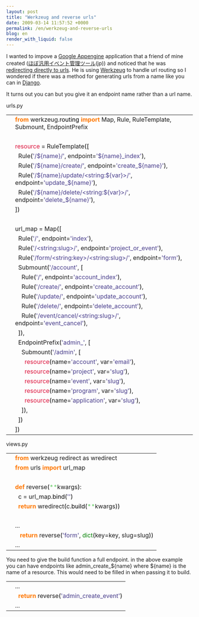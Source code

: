 ```yaml
---
layout: post
title: "Werkzeug and reverse urls"
date: 2009-03-14 11:57:52 +0000
permalink: /en/werkzeug-and-reverse-urls
blog: en
render_with_liquid: false
---
```


<p>I wanted to impove a <a href="http://code.google.com/appengine/">Google Appengine</a> application that a friend of mine created (<a href="http://twisted-mind.appspot.com/">ほぼ汎用イベント管理ツール</a>(jp)) and noticed that he was <a href="http://bitbucket.org/voluntas/twisted-mind/src/tip/views.py#cl-132">redirecting directly to urls</a>. He is using <a href="http://werkzeug.pocoo.org/">Werkzeug</a> to handle url routing so I wondered if there was a method for generating urls from a name like you can in <a href="http://www.djangoproject.com/">Django</a>.</p>

<p>It turns out you can but you give it an endpoint name rather than a url name.</p>

urls.py
<div class="codeblock amc_python amc_long"><table><tr class="amc_code_odd"><td class="amc_line"><div class="amc1"></div></td><td><span style="color: #ff7700;font-weight:bold;">from</span> werkzeug.<span style="color: black;">routing</span> <span style="color: #ff7700;font-weight:bold;">import</span> Map, Rule, RuleTemplate, Submount, EndpointPrefix<br /></td></tr><tr class="amc_code_even"><td class="amc_line"><div class="amc2"></div></td><td><br /></td></tr><tr class="amc_code_odd"><td class="amc_line"><div class="amc3"></div></td><td><span style="color: #dc143c;">resource</span> = RuleTemplate<span style="color: black;">&#40;</span><span style="color: black;">&#91;</span><br /></td></tr><tr class="amc_code_even"><td class="amc_line"><div class="amc4"></div></td><td>&nbsp; Rule<span style="color: black;">&#40;</span><span style="color: #483d8b;">'/${name}/'</span>, endpoint=<span style="color: #483d8b;">'${name}_index'</span><span style="color: black;">&#41;</span>,<br /></td></tr><tr class="amc_code_odd"><td class="amc_line"><div class="amc5"></div></td><td>&nbsp; Rule<span style="color: black;">&#40;</span><span style="color: #483d8b;">'/${name}/create/'</span>, endpoint=<span style="color: #483d8b;">'create_${name}'</span><span style="color: black;">&#41;</span>,<br /></td></tr><tr class="amc_code_even"><td class="amc_line"><div class="amc6"></div></td><td>&nbsp; Rule<span style="color: black;">&#40;</span><span style="color: #483d8b;">'/${name}/update/&lt;string:${var}&gt;/'</span>, endpoint=<span style="color: #483d8b;">'update_${name}'</span><span style="color: black;">&#41;</span>,<br /></td></tr><tr class="amc_code_odd"><td class="amc_line"><div class="amc7"></div></td><td>&nbsp; Rule<span style="color: black;">&#40;</span><span style="color: #483d8b;">'/${name}/delete/&lt;string:${var}&gt;/'</span>, endpoint=<span style="color: #483d8b;">'delete_${name}'</span><span style="color: black;">&#41;</span>,<br /></td></tr><tr class="amc_code_even"><td class="amc_line"><div class="amc8"></div></td><td><span style="color: black;">&#93;</span><span style="color: black;">&#41;</span><br /></td></tr><tr class="amc_code_odd"><td class="amc_line"><div class="amc9"></div></td><td><br /></td></tr><tr class="amc_code_even"><td class="amc_line"><div class="amc0"><div class="amc1"></div></div></td><td>url_map = Map<span style="color: black;">&#40;</span><span style="color: black;">&#91;</span><br /></td></tr><tr class="amc_code_odd"><td class="amc_line"><div class="amc1"><div class="amc1"></div></div></td><td>&nbsp; Rule<span style="color: black;">&#40;</span><span style="color: #483d8b;">'/'</span>, endpoint=<span style="color: #483d8b;">'index'</span><span style="color: black;">&#41;</span>,<br /></td></tr><tr class="amc_code_even"><td class="amc_line"><div class="amc2"><div class="amc1"></div></div></td><td>&nbsp; Rule<span style="color: black;">&#40;</span><span style="color: #483d8b;">'/&lt;string:slug&gt;/'</span>, endpoint=<span style="color: #483d8b;">'project_or_event'</span><span style="color: black;">&#41;</span>,<br /></td></tr><tr class="amc_code_odd"><td class="amc_line"><div class="amc3"><div class="amc1"></div></div></td><td>&nbsp; Rule<span style="color: black;">&#40;</span><span style="color: #483d8b;">'/form/&lt;string:key&gt;/&lt;string:slug&gt;/'</span>, endpoint=<span style="color: #483d8b;">'form'</span><span style="color: black;">&#41;</span>,<br /></td></tr><tr class="amc_code_even"><td class="amc_line"><div class="amc4"><div class="amc1"></div></div></td><td>&nbsp; Submount<span style="color: black;">&#40;</span><span style="color: #483d8b;">'/account'</span>, <span style="color: black;">&#91;</span><br /></td></tr><tr class="amc_code_odd"><td class="amc_line"><div class="amc5"><div class="amc1"></div></div></td><td>&nbsp; &nbsp; Rule<span style="color: black;">&#40;</span><span style="color: #483d8b;">'/'</span>, endpoint=<span style="color: #483d8b;">'account_index'</span><span style="color: black;">&#41;</span>,<br /></td></tr><tr class="amc_code_even"><td class="amc_line"><div class="amc6"><div class="amc1"></div></div></td><td>&nbsp; &nbsp; Rule<span style="color: black;">&#40;</span><span style="color: #483d8b;">'/create/'</span>, endpoint=<span style="color: #483d8b;">'create_account'</span><span style="color: black;">&#41;</span>,<br /></td></tr><tr class="amc_code_odd"><td class="amc_line"><div class="amc7"><div class="amc1"></div></div></td><td>&nbsp; &nbsp; Rule<span style="color: black;">&#40;</span><span style="color: #483d8b;">'/update/'</span>, endpoint=<span style="color: #483d8b;">'update_account'</span><span style="color: black;">&#41;</span>,<br /></td></tr><tr class="amc_code_even"><td class="amc_line"><div class="amc8"><div class="amc1"></div></div></td><td>&nbsp; &nbsp; Rule<span style="color: black;">&#40;</span><span style="color: #483d8b;">'/delete/'</span>, endpoint=<span style="color: #483d8b;">'delete_account'</span><span style="color: black;">&#41;</span>,<br /></td></tr><tr class="amc_code_odd"><td class="amc_line"><div class="amc9"><div class="amc1"></div></div></td><td>&nbsp; &nbsp; Rule<span style="color: black;">&#40;</span><span style="color: #483d8b;">'/event/cancel/&lt;string:slug&gt;/'</span>, endpoint=<span style="color: #483d8b;">'event_cancel'</span><span style="color: black;">&#41;</span>,<br /></td></tr><tr class="amc_code_even"><td class="amc_line"><div class="amc0"><div class="amc2"></div></div></td><td>&nbsp; <span style="color: black;">&#93;</span><span style="color: black;">&#41;</span>,<br /></td></tr><tr class="amc_code_odd"><td class="amc_line"><div class="amc1"><div class="amc2"></div></div></td><td>&nbsp; EndpointPrefix<span style="color: black;">&#40;</span><span style="color: #483d8b;">'admin_'</span>, <span style="color: black;">&#91;</span><br /></td></tr><tr class="amc_code_even"><td class="amc_line"><div class="amc2"><div class="amc2"></div></div></td><td>&nbsp; &nbsp; Submount<span style="color: black;">&#40;</span><span style="color: #483d8b;">'/admin'</span>, <span style="color: black;">&#91;</span><br /></td></tr><tr class="amc_code_odd"><td class="amc_line"><div class="amc3"><div class="amc2"></div></div></td><td>&nbsp; &nbsp; &nbsp; <span style="color: #dc143c;">resource</span><span style="color: black;">&#40;</span>name=<span style="color: #483d8b;">'account'</span>, var=<span style="color: #483d8b;">'email'</span><span style="color: black;">&#41;</span>,<br /></td></tr><tr class="amc_code_even"><td class="amc_line"><div class="amc4"><div class="amc2"></div></div></td><td>&nbsp; &nbsp; &nbsp; <span style="color: #dc143c;">resource</span><span style="color: black;">&#40;</span>name=<span style="color: #483d8b;">'project'</span>, var=<span style="color: #483d8b;">'slug'</span><span style="color: black;">&#41;</span>,<br /></td></tr><tr class="amc_code_odd"><td class="amc_line"><div class="amc5"><div class="amc2"></div></div></td><td>&nbsp; &nbsp; &nbsp; <span style="color: #dc143c;">resource</span><span style="color: black;">&#40;</span>name=<span style="color: #483d8b;">'event'</span>, var=<span style="color: #483d8b;">'slug'</span><span style="color: black;">&#41;</span>,<br /></td></tr><tr class="amc_code_even"><td class="amc_line"><div class="amc6"><div class="amc2"></div></div></td><td>&nbsp; &nbsp; &nbsp; <span style="color: #dc143c;">resource</span><span style="color: black;">&#40;</span>name=<span style="color: #483d8b;">'program'</span>, var=<span style="color: #483d8b;">'slug'</span><span style="color: black;">&#41;</span>,<br /></td></tr><tr class="amc_code_odd"><td class="amc_line"><div class="amc7"><div class="amc2"></div></div></td><td>&nbsp; &nbsp; &nbsp; <span style="color: #dc143c;">resource</span><span style="color: black;">&#40;</span>name=<span style="color: #483d8b;">'application'</span>, var=<span style="color: #483d8b;">'slug'</span><span style="color: black;">&#41;</span>,<br /></td></tr><tr class="amc_code_even"><td class="amc_line"><div class="amc8"><div class="amc2"></div></div></td><td>&nbsp; &nbsp; <span style="color: black;">&#93;</span><span style="color: black;">&#41;</span>,<br /></td></tr><tr class="amc_code_odd"><td class="amc_line"><div class="amc9"><div class="amc2"></div></div></td><td>&nbsp; <span style="color: black;">&#93;</span><span style="color: black;">&#41;</span><br /></td></tr><tr class="amc_code_even"><td class="amc_line"><div class="amc0"><div class="amc3"></div></div></td><td><span style="color: black;">&#93;</span><span style="color: black;">&#41;</span></td></tr></table></div>

views.py
<div class="codeblock amc_python amc_short"><table><tr class="amc_code_odd"><td class="amc_line"><div class="amc1"></div></td><td><span style="color: #ff7700;font-weight:bold;">from</span> werkzeug redirect as wredirect<br /></td></tr><tr class="amc_code_even"><td class="amc_line"><div class="amc2"></div></td><td><span style="color: #ff7700;font-weight:bold;">from</span> urls <span style="color: #ff7700;font-weight:bold;">import</span> url_map<br /></td></tr><tr class="amc_code_odd"><td class="amc_line"><div class="amc3"></div></td><td><br /></td></tr><tr class="amc_code_even"><td class="amc_line"><div class="amc4"></div></td><td><span style="color: #ff7700;font-weight:bold;">def</span> reverse<span style="color: black;">&#40;</span><span style="color: #66cc66;">**</span>kwargs<span style="color: black;">&#41;</span>:<br /></td></tr><tr class="amc_code_odd"><td class="amc_line"><div class="amc5"></div></td><td>&nbsp; c = url_map.<span style="color: black;">bind</span><span style="color: black;">&#40;</span><span style="color: #483d8b;">''</span><span style="color: black;">&#41;</span><br /></td></tr><tr class="amc_code_even"><td class="amc_line"><div class="amc6"></div></td><td>&nbsp; <span style="color: #ff7700;font-weight:bold;">return</span> wredirect<span style="color: black;">&#40;</span>c.<span style="color: black;">build</span><span style="color: black;">&#40;</span><span style="color: #66cc66;">**</span>kwargs<span style="color: black;">&#41;</span><span style="color: black;">&#41;</span><br /></td></tr><tr class="amc_code_odd"><td class="amc_line"><div class="amc7"></div></td><td><br /></td></tr><tr class="amc_code_even"><td class="amc_line"><div class="amc8"></div></td><td>...<br /></td></tr><tr class="amc_code_odd"><td class="amc_line"><div class="amc9"></div></td><td>&nbsp; &nbsp;<span style="color: #ff7700;font-weight:bold;">return</span> reverse<span style="color: black;">&#40;</span><span style="color: #483d8b;">'form'</span>, <span style="color: #008000;">dict</span><span style="color: black;">&#40;</span>key=key, slug=slug<span style="color: black;">&#41;</span><span style="color: black;">&#41;</span><br /></td></tr><tr class="amc_code_even"><td class="amc_line"><div class="amc0"><div class="amc1"></div></div></td><td>...</td></tr></table></div>

<p>You need to give the build function a full endpoint. in the above example you can have endpoints like admin_create_${name} where ${name} is the name of a resource. This would need to be filled in when passing it to build.</p>

<div class="codeblock amc_python amc_short"><table><tr class="amc_code_odd"><td class="amc_line"><div class="amc1"></div></td><td>...<br /></td></tr><tr class="amc_code_even"><td class="amc_line"><div class="amc2"></div></td><td>&nbsp; <span style="color: #ff7700;font-weight:bold;">return</span> reverse<span style="color: black;">&#40;</span><span style="color: #483d8b;">'admin_create_event'</span><span style="color: black;">&#41;</span><br /></td></tr><tr class="amc_code_odd"><td class="amc_line"><div class="amc3"></div></td><td>...</td></tr></table></div>
<div class="sharethis">
        <script type="text/javascript" language="javascript">
          SHARETHIS.addEntry( {
            title : 'Werkzeug and reverse urls',
              url   : 'http://www.ianlewis.org/en/werkzeug-and-reverse-urls'}, 
            { button: true }
          ) ;
        </script></div>
